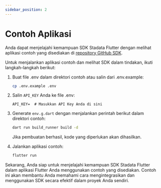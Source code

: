 ```yaml
---
sidebar_position: 2
---
```


# Contoh Aplikasi

Anda dapat menjelajahi kemampuan SDK Stadata Flutter dengan melihat aplikasi contoh yang disediakan di [repository GitHub SDK](https://github.com/ryanaidilp/stadata_flutter_sdk/tree/main/example).

Untuk menjalankan aplikasi contoh dan melihat SDK dalam tindakan, ikuti langkah-langkah berikut:

1. Buat file .env dalam direktori contoh atau salin dari .env.example:

   ```bash
   cp .env.example .env
   ```

2. Salin `API_KEY` Anda ke file .env:

   ```dotenv
   API_KEY=  # Masukkan API Key Anda di sini
   ```

3. Generate `env.g.dart` dengan menjalankan perintah berikut dalam direktori contoh:

   ```bash
   dart run build_runner build -d
   ```

   Jika pembuatan berhasil, kode yang diperlukan akan dihasilkan.

4. Jalankan aplikasi contoh:

   ```bash
   flutter run
   ```

Sekarang, Anda siap untuk menjelajahi kemampuan SDK Stadata Flutter dalam aplikasi Flutter Anda menggunakan contoh yang disediakan. Contoh ini akan membantu Anda memahami cara mengintegrasikan dan menggunakan SDK secara efektif dalam proyek Anda sendiri.
